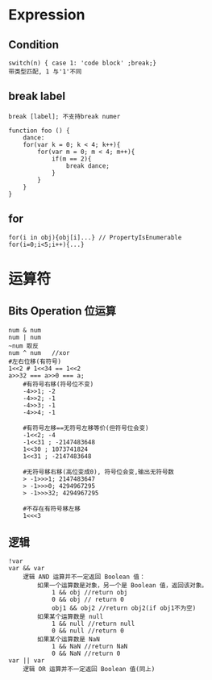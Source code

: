 # Expression

## Condition 

	switch(n) { case 1: 'code block' ;break;}
	带类型匹配, 1 与'1'不同

## break label

	break [label]; 不支持break numer

	function foo () {
		dance:
		for(var k = 0; k < 4; k++){
			for(var m = 0; m < 4; m++){
				if(m == 2){
					break dance;
				}
			}
		}
	}

## for

	for(i in obj){obj[i]...} // PropertyIsEnumerable
	for(i=0;i<5;i++){...}


# 运算符

## Bits Operation 位运算

	num & num
	num | num
	~num 取反
	num ^ num	//xor
	#左右位移(有符号)
	1<<2 # 1<<34 == 1<<2
	a>>32 === a>>0 === a;
		#有符号右移(符号位不变)
		-4>>1; -2
		-4>>2; -1
		-4>>3; -1
		-4>>4; -1

		#有符号左移==无符号左移等价(但符号位会变)
		-1<<2; -4
		-1<<31 ; -2147483648
		1<<30 ; 1073741824
		1<<31 ; -2147483648

		#无符号移右移(高位变成0), 符号位会变,输出无符号数
		> -1>>>1; 2147483647
		> -1>>>0; 4294967295
		> -1>>>32; 4294967295

		#不存在有符号移左移
		1<<<3

## 逻辑

	!var
	var && var
		逻辑 AND 运算并不一定返回 Boolean 值：
			如果一个运算数是对象，另一个是 Boolean 值，返回该对象。
				1 && obj //return obj
				0 && obj // return 0
				obj1 && obj2 //return obj2(if obj1不为空)
			如果某个运算数是 null
				1 && null //return null
				0 && null //return 0
			如果某个运算数是 NaN
				1 && NaN //return NaN
				0 && NaN //return 0
	var || var
		逻辑 OR 运算并不一定返回 Boolean 值(同上)

